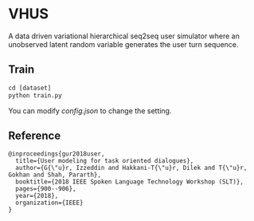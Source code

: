 # VHUS

A data driven variational hierarchical seq2seq user simulator where an unobserved latent random variable generates the user turn sequence.

## Train

```python
cd [dataset]
python train.py
```

You can modify *config.json* to change the setting.

## Reference

```
@inproceedings{gur2018user,
  title={User modeling for task oriented dialogues},
  author={G{\"u}r, Izzeddin and Hakkani-T{\"u}r, Dilek and T{\"u}r, Gokhan and Shah, Pararth},
  booktitle={2018 IEEE Spoken Language Technology Workshop (SLT)},
  pages={900--906},
  year={2018},
  organization={IEEE}
}
```